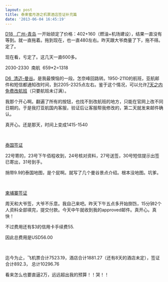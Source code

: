 ```yaml
---
layout: post
title: 泰柬蜜月游之机票酒店签证补充篇
date: '2013-06-04 16:45:19'
---
```



<span style="text-decoration: underline;">D18   广州-青岛</span> 一开始锁定了价格：402+160（燃油+机场建设），结果一直没有等到。就一直拖着。拖到现在，也一直480左右。昨天跟大爷商量了下，拖不得。定了。

现在看，亏定了。这几天一直600多。

2030-2330  南航  659*2=1318

<span style="text-decoration: underline;">D6  清迈-曼谷</span>。是我最懊恼的一段。怎奈峰回路转。1950-2110的航班，亚航邮件和短信都通知改时间，到2205-2325点左右。鉴于这个情况，可以允许<span style="text-decoration: underline;">7天之内免费改航班</span>（只要航班未订满）。

我那个开心啊。翻遍了所有的按钮，也找不到改航班的地方，只能在官网上改不同日期的。于是我打亚航国内客服，验证后让客服帮我修改的，第二天就发来邮件确认。

真开心。还是那天，时间上变成1415-1540

 

<span style="text-decoration: underline;">泰国签证</span>

22号寄的，23号下午佰程收到，24号核对资料，27号送签，30号短信提示出签已寄出，31号到手。

捎带9.9的泰国地图，是个屁啊。就写了几个曼谷景点介绍。根本没地图。坑爹。

 

<span style="text-decoration: underline;">柬埔寨签证</span>

周天和大爷签，大爷不乐意。我自己来吧。昨天下午五点多开始捯饬，15分钟2个人资料全部填完，提交付款。今天中午就收到我的approved邮件。真开心。真快！

不过费用还有$3的信用卡手续费55.

因此总费用是USD56.00

 

迄今为止，飞机票合计7523.19，酒店合计1881.27（还有8天的酒店未定），签证合计892.3， 总计10296.76

看来怎么也要直逼2万，远远超出我的预算！！哭！！


